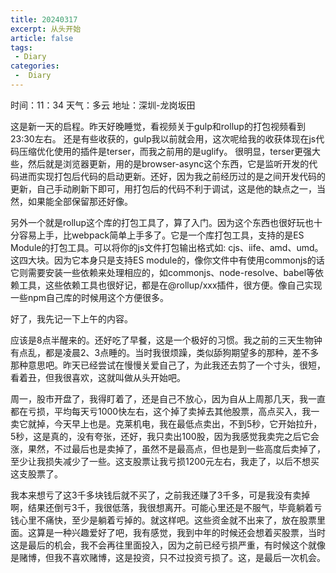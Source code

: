 ```yaml
---
title: 20240317
excerpt: 从头开始
article: false
tags:
 - Diary
categories:
 -  Diary
---
```


时间：11：34
天气：多云
地址：深圳-龙岗坂田

这是新一天的启程。昨天好晚睡觉，看视频关于gulp和rollup的打包视频看到23:30左右。
还是有些收获的，gulp我以前就会用，这次呢给我的收获体现在js代码压缩优化使用的插件是terser，而我之前用的是uglify。
很明显，terser更强大些，然后就是浏览器更新，用的是browser-async这个东西，它是监听开发的代码进而实现打包后代码的启动更新。还好，因为我之前经历过的是之间开发代码的更新，自己手动刷新下即可，用打包后的代码不利于调试，这是他的缺点之一，当然，如果能全部保留那还好像。

另外一个就是rollup这个库的打包工具了，算了入门。因为这个东西也很好玩也十分容易上手，比webpack简单上手多了。它是一个库打包工具，支持的是ES Module的打包工具。可以将你的js文件打包输出格式如: cjs、iife、amd、umd。这四大块。因为它本身只是支持ES module的，像你文件中有使用commonjs的话它则需要安装一些依赖来处理相应的，如commonjs、node-resolve、babel等依赖工具，这些依赖工具也很好记，都是在@rollup/xxx插件，很方便。像自己实现一些npm自己库的时候用这个方便很多。

好了，我先记一下上午的内容。

应该是8点半醒来的。还好吃了早餐，这是一个极好的习惯。我之前的三天生物钟有点乱，都是凌晨2、3点睡的。当时我很烦躁，类似舔狗期望多的那种，差不多那种意思吧。昨天已经尝试在慢慢关爱自己了，为此我还去剪了一个寸头，很短，看着丑，但我很喜欢，这就叫做从头开始吧。

周一，股市开盘了，我得盯着了，还是自己不放心，因为自从上周那几天，我一直都在亏损，平均每天亏1000快左右，这个掉了卖掉去其他股票，高点买入，我一卖它就掉，今天早上也是。克莱机电，我在最低点卖出，不到5秒，它开始拉升，5秒，这是真的，没有夸张，还好，我只卖出100股，因为我感觉我卖完之后它会涨，果然，不过最后也是卖掉了，虽然不是最高点，但也是到一些高度后卖掉了，至少让我损失减少了一些。这支股票让我亏损1200元左右，我走了，以后不想买这支股票了。

我本来想亏了这3千多块钱后就不买了，之前我还赚了3千多，可是我没有卖掉啊，结果还倒亏3千，我很低落，我很想离开。可能心里还是不服气，毕竟躺着亏钱心里不痛快，至少是躺着亏掉的。就这样吧。这些资金就不出来了，放在股票里面。这算是一种兴趣爱好了吧，我有感觉，我到中年的时候还会想着买股票，当时这是最后的机会，我不会再往里面投入，因为之前已经亏损严重，有时候这个就像是赌博，但我不喜欢赌博，这是投资，只不过投资亏损了。这，是最后一次机会。

